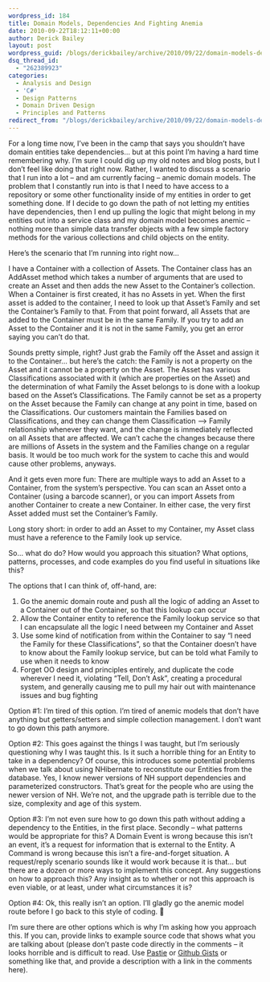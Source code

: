 ```yaml
---
wordpress_id: 184
title: Domain Models, Dependencies And Fighting Anemia
date: 2010-09-22T18:12:11+00:00
author: Derick Bailey
layout: post
wordpress_guid: /blogs/derickbailey/archive/2010/09/22/domain-models-dependencies-and-fighting-anemia.aspx
dsq_thread_id:
  - "262389923"
categories:
  - Analysis and Design
  - 'C#'
  - Design Patterns
  - Domain Driven Design
  - Principles and Patterns
redirect_from: "/blogs/derickbailey/archive/2010/09/22/domain-models-dependencies-and-fighting-anemia.aspx/"
---
```

For a long time now, I’ve been in the camp that says you shouldn’t have domain entities take dependencies… but at this point I’m having a hard time remembering why. I’m sure I could dig up my old notes and blog posts, but I don’t feel like doing that right now. Rather, I wanted to discuss a scenario that I run into a lot – and am currently facing – anemic domain models. The problem that I constantly run into is that I need to have access to a repository or some other functionality inside of my entities in order to get something done. If I decide to go down the path of not letting my entities have dependencies, then I end up pulling the logic that might belong in my entities out into a service class and my domain model becomes anemic – nothing more than simple data transfer objects with a few simple factory methods for the various collections and child objects on the entity. 

Here’s the scenario that I’m running into right now…

I have a Container with a collection of Assets. The Container class has an AddAsset method which takes a number of arguments that are used to create an Asset and then adds the new Asset to the Container’s collection. When a Container is first created, it has no Assets in yet. When the first asset is added to the container, I need to look up that Asset’s Family and set the Container’s Family to that. From that point forward, all Assets that are added to the Container must be in the same Family. If you try to add an Asset to the Container and it is not in the same Family, you get an error saying you can’t do that. 

Sounds pretty simple, right? Just grab the Family off the Asset and assign it to the Container… but here’s the catch: the Family is not a property on the Asset and it cannot be a property on the Asset. The Asset has various Classifications associated with it (which are properties on the Asset) and the determination of what Family the Asset belongs to is done with a lookup based on the Asset’s Classifications. The Family cannot be set as a property on the Asset because the Family can change at any point in time, based on the Classifications. Our customers maintain the Families based on Classifications, and they can change them Classification –> Family relationship whenever they want, and the change is immediately reflected on all Assets that are affected. We can’t cache the changes because there are millions of Assets in the system and the Families change on a regular basis. It would be too much work for the system to cache this and would cause other problems, anyways. 

And it gets even more fun: There are multiple ways to add an Asset to a Container, from the system’s perspective. You can scan an Asset onto a Container (using a barcode scanner), or you can import Assets from another Container to create a new Container. In either case, the very first Asset added must set the Container’s Family.

Long story short: in order to add an Asset to my Container, my Asset class must have a reference to the Family look up service. 

So… what do do? How would you approach this situation? What options, patterns, processes, and code examples do you find useful in situations like this?

The options that I can think of, off-hand, are:

  1. Go the anemic domain route and push all the logic of adding an Asset to a Container out of the Container, so that this lookup can occur
  2. Allow the Container entity to reference the Family lookup service so that I can encapsulate all the logic I need between my Container and Asset
  3. Use some kind of notification from within the Container to say “I need the Family for these Classifications”, so that the Container doesn’t have to know about the Family lookup service, but can be told what Family to use when it needs to know
  4. Forget OO design and principles entirely, and duplicate the code wherever I need it, violating “Tell, Don’t Ask”, creating a procedural system, and generally causing me to pull my hair out with maintenance issues and bug fighting

Option #1: I’m tired of this option. I’m tired of anemic models that don’t have anything but getters/setters and simple collection management. I don’t want to go down this path anymore.

Option #2: This goes against the things I was taught, but I’m seriously questioning why I was taught this. Is it such a horrible thing for an Entity to take in a dependency? Of course, this introduces some potential problems when we talk about using NHibernate to reconstitute our Entities from the database. Yes, I know newer versions of NH support dependencies and parameterized constructors. That’s great for the people who are using the newer version of NH. We’re not, and the upgrade path is terrible due to the size, complexity and age of this system.

Option #3: I’m not even sure how to go down this path without adding a dependency to the Entities, in the first place. Secondly – what patterns would be appropriate for this? A Domain Event is wrong because this isn’t an event, it’s a request for information that is external to the Entity. A Command is wrong because this isn’t a fire-and-forget situation. A request/reply scenario sounds like it would work because it is that… but there are a dozen or more ways to implement this concept. Any suggestions on how to approach this? Any insight as to whether or not this approach is even viable, or at least, under what circumstances it is?

Option #4: Ok, this really isn’t an option. I’ll gladly go the anemic model route before I go back to this style of coding. 🙂

I’m sure there are other options which is why I’m asking how you approach this. If you can, provide links to example source code that shows what you are talking about (please don’t paste code directly in the comments – it looks horrible and is difficult to read. Use [Pastie](http://pastie.org/) or [Github Gists](http://gist.github.com/) or something like that, and provide a description with a link in the comments here).